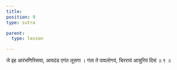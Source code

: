 ```yaml
---
title: 
position: 9
type: sutra

parent:
  type: lesson

---
```


जे इह आरंभणिस्सिया, आयदंड एगंत लूसगा । 
गंता ते पावलोगयं, चिररायं आसुरियं दिसं ॥ ९ ॥
